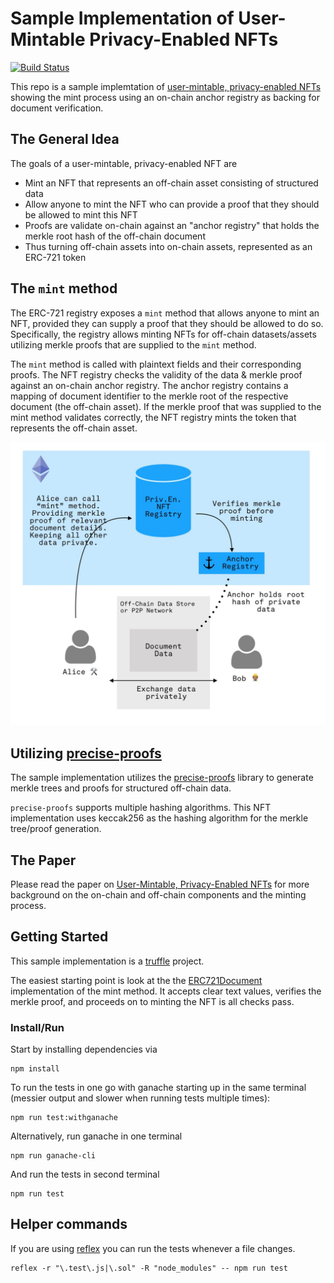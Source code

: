 # Sample Implementation of User-Mintable Privacy-Enabled NFTs

[![Build Status](https://travis-ci.org/centrifuge/privacy-enabled-erc721-base.svg?branch=master)](https://travis-ci.org/centrifuge/privacy-enabled-erc721-base)

This repo is a sample implemtation of [user-mintable, privacy-enabled NFTs](https://medium.com/centrifuge/user-mintable-privacy-enabled-nft-via-ethereum-erc-721-662ba7e4425) showing the mint process using an on-chain anchor registry as backing for document verification.

## The General Idea

The goals of a user-mintable, privacy-enabled NFT are

* Mint an NFT that represents an off-chain asset consisting of structured data
* Allow anyone to mint the NFT who can provide a proof that they should be allowed to mint this NFT
* Proofs are validate on-chain against an "anchor registry" that holds the merkle root hash of the off-chain document
* Thus turning off-chain assets into on-chain assets, represented as an ERC-721 token

## The `mint` method

The ERC-721 registry exposes a `mint` method that allows anyone to mint an NFT, provided they can supply a proof that they should be allowed to do so. Specifically, the registry allows minting NFTs for off-chain datasets/assets utilizing merkle proofs that are supplied to the `mint` method.

The `mint` method is called with plaintext fields and their corresponding proofs. The NFT registry checks the validity of the data & merkle proof against an on-chain anchor registry. The anchor registry contains a mapping of document identifier to the merkle root of the respective document (the off-chain asset). If the merkle proof that was supplied to the mint method validates correctly, the NFT registry mints the token that represents the off-chain asset.

![NFT registry flow](docs/mint%20flow.jpg "Generalized privacy-enabled NFT minting flow")

## Utilizing [precise-proofs](https://github.com/centrifuge/precise-proofs)

The sample implementation utilizes the [precise-proofs](https://github.com/centrifuge/precise-proofs) library to generate merkle trees and proofs for structured off-chain data.

`precise-proofs` supports multiple hashing algorithms. This NFT implementation uses keccak256 as the hashing algorithm for the merkle tree/proof generation.

## The Paper

Please read the paper on [User-Mintable, Privacy-Enabled NFTs](https://www.centrifuge.io/assets/Privacy-Enabled%20NFTs%20Paper.pdf) for more background on the on-chain and off-chain components and the minting process.

## Getting Started

This sample implementation is a [truffle](https://truffleframework.com/) project.

The easiest starting point is look at the the [ERC721Document](contracts/ERC721Document.sol#L75) implementation of the mint method. It accepts clear text values, verifies the merkle proof, and proceeds on to minting the NFT is all checks pass.

### Install/Run
Start by installing dependencies via
```
npm install
```

To run the tests in one go with ganache starting up in the same terminal (messier output and slower when running tests multiple times):
```
npm run test:withganache
```

Alternatively, run ganache in one terminal
```
npm run ganache-cli
```

And run the tests in second terminal
```
npm run test
```

## Helper commands

If you are using [reflex](https://github.com/cespare/reflex) you can run the tests whenever a file changes.

```
reflex -r "\.test\.js|\.sol" -R "node_modules" -- npm run test
```
